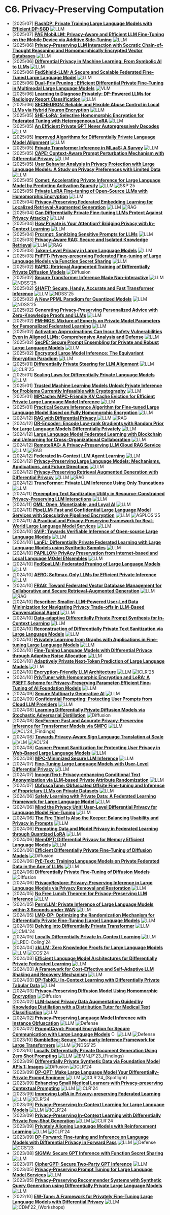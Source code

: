 # C6. Privacy-Preserving Computation
- [2025/07] **[FlashDP: Private Training Large Language Models with Efficient DP-SGD](https://arxiv.org/abs/2507.01154)** ![LLM](https://img.shields.io/badge/LLM-589cf4)
- [2025/07] **[PAE MobiLLM: Privacy-Aware and Efficient LLM Fine-Tuning on the Mobile Device via Additive Side-Tuning](https://arxiv.org/abs/2507.01216)** ![LLM](https://img.shields.io/badge/LLM-589cf4)
- [2025/06] **[Privacy-Preserving LLM Interaction with Socratic Chain-of-Thought Reasoning and Homomorphically Encrypted Vector Databases](https://arxiv.org/abs/2506.17336)** ![LLM](https://img.shields.io/badge/LLM-589cf4)
- [2025/06] **[Differential Privacy in Machine Learning: From Symbolic AI to LLMs](https://arxiv.org/abs/2506.11687)** ![LLM](https://img.shields.io/badge/LLM-589cf4)
- [2025/06] **[FedShield-LLM: A Secure and Scalable Federated Fine-Tuned Large Language Model](https://arxiv.org/abs/2506.05640)** ![LLM](https://img.shields.io/badge/LLM-589cf4)
- [2025/06] **[Dual-Priv Pruning : Efficient Differential Private Fine-Tuning in Multimodal Large Language Models](https://arxiv.org/abs/2506.07077)** ![VLM](https://img.shields.io/badge/VLM-c7688b)
- [2025/06] **[Learning to Diagnose Privately: DP-Powered LLMs for Radiology Report Classification](https://arxiv.org/abs/2506.04450)** ![LLM](https://img.shields.io/badge/LLM-589cf4)
- [2025/06] **[SECNEURON: Reliable and Flexible Abuse Control in Local LLMs via Hybrid Neuron Encryption](https://arxiv.org/abs/2506.05242)** ![LLM](https://img.shields.io/badge/LLM-589cf4)
- [2025/05] **[SHE-LoRA: Selective Homomorphic Encryption for Federated Tuning with Heterogeneous LoRA](https://arxiv.org/abs/2505.21051 )** ![LLM](https://img.shields.io/badge/LLM-589cf4)
- [2025/05] **[An Efficient Private GPT Never Autoregressively Decodes](https://arxiv.org/abs/2505.15252)** ![LLM](https://img.shields.io/badge/LLM-589cf4)
- [2025/05] **[Improved Algorithms for Differentially Private Language Model Alignment](https://arxiv.org/abs/2505.08849)** ![LLM](https://img.shields.io/badge/LLM-589cf4)
- [2025/05] **[Private Transformer Inference in MLaaS: A Survey](https://arxiv.org/abs/2505.10315)** ![LLM](https://img.shields.io/badge/LLM-589cf4)
- [2025/05] **[CAPE: Context-Aware Prompt Perturbation Mechanism with Differential Privacy](https://arxiv.org/abs/2505.05922)** ![LLM](https://img.shields.io/badge/LLM-589cf4)
- [2025/05] **[User Behavior Analysis in Privacy Protection with Large Language Models: A Study on Privacy Preferences with Limited Data](https://arxiv.org/abs/2505.06305)** ![LLM](https://img.shields.io/badge/LLM-589cf4)
- [2025/05] **[Comet: Accelerating Private Inference for Large Language Model by Predicting Activation Sparsity](https://arxiv.org/abs/2505.07239)** ![LLM](https://img.shields.io/badge/LLM-589cf4) ![S&P'25](https://img.shields.io/badge/S&P'25-f1b800)
- [2025/05] **[Private LoRA Fine-tuning of Open-Source LLMs with Homomorphic Encryption](https://arxiv.org/abs/2505.07329)** ![LLM](https://img.shields.io/badge/LLM-589cf4)
- [2025/04] **[Privacy-Preserving Federated Embedding Learning for Localized Retrieval-Augmented Generation](https://arxiv.org/abs/2504.19101)** ![LLM](https://img.shields.io/badge/LLM-589cf4) ![RAG](https://img.shields.io/badge/RAG-87b800)
- [2025/04] **[Can Differentially Private Fine-tuning LLMs Protect Against Privacy Attacks?](https://arxiv.org/abs/2504.21036)** ![LLM](https://img.shields.io/badge/LLM-589cf4)
- [2025/04] **[How Private is Your Attention? Bridging Privacy with In-Context Learning](https://arxiv.org/abs/2504.16000)** ![LLM](https://img.shields.io/badge/LLM-589cf4)
- [2025/04] **[Prεεmpt: Sanitizing Sensitive Prompts for LLMs](https://arxiv.org/abs/2504.05147)** ![LLM](https://img.shields.io/badge/LLM-589cf4)
- [2025/03] **[Privacy-Aware RAG: Secure and Isolated Knowledge Retrieval](https://arxiv.org/abs/2503.15548)** ![LLM](https://img.shields.io/badge/LLM-589cf4) ![RAG](https://img.shields.io/badge/RAG-87b800)
- [2025/03] **[Token-Level Privacy in Large Language Models](https://arxiv.org/abs/2503.03652)** ![LLM](https://img.shields.io/badge/LLM-589cf4)
- [2025/03] **[PriFFT: Privacy-preserving Federated Fine-tuning of Large Language Models via Function Secret Sharing](https://arxiv.org/abs/2503.03146)** ![LLM](https://img.shields.io/badge/LLM-589cf4)
- [2025/02] **[RAPID: Retrieval Augmented Training of Differentially Private Diffusion Models](https://arxiv.org/abs/2502.12794)** ![Diffusion](https://img.shields.io/badge/Diffusion-a99cf4)
- [2025/02] **[Secure Transformer Inference Made Non-interactive](https://www.ndss-symposium.org/ndss-paper/secure-transformer-inference-made-non-interactive/)** ![LLM](https://img.shields.io/badge/LLM-589cf4) ![NDSS'25](https://img.shields.io/badge/NDSS'25-f1b800)
- [2025/02] **[SHAFT: Secure, Handy, Accurate and Fast Transformer Inference](https://www.ndss-symposium.org/ndss-paper/shaft-secure-handy-accurate-and-fast-transformer-inference/)** ![LLM](https://img.shields.io/badge/LLM-589cf4) ![NDSS'25](https://img.shields.io/badge/NDSS'25-f1b800)
- [2025/02] **[A New PPML Paradigm for Quantized Models](https://www.ndss-symposium.org/ndss-paper/a-new-ppml-paradigm-for-quantized-models/)** ![LLM](https://img.shields.io/badge/LLM-589cf4) ![NDSS'25](https://img.shields.io/badge/NDSS'25-f1b800)
- [2025/02] **[Generating Privacy-Preserving Personalized Advice with Zero-Knowledge Proofs and LLMs](https://arxiv.org/abs/2502.06425)** ![LLM](https://img.shields.io/badge/LLM-589cf4)
- [2025/02] **[PM-MOE: Mixture of Experts on Private Model Parameters for Personalized Federated Learning](https://arxiv.org/abs/2502.00354)** ![LLM](https://img.shields.io/badge/LLM-589cf4)
- [2025/02] **[Activation Approximations Can Incur Safety Vulnerabilities Even in Aligned LLMs: Comprehensive Analysis and Defense](https://arxiv.org/abs/2502.00840)** ![LLM](https://img.shields.io/badge/LLM-589cf4)
- [2025/02] **[SecPE: Secure Prompt Ensembling for Private and Robust Large Language Models](https://arxiv.org/abs/2502.00847)** ![LLM](https://img.shields.io/badge/LLM-589cf4)
- [2025/02] **[Encrypted Large Model Inference: The Equivariant Encryption Paradigm](https://arxiv.org/abs/2502.01013)** ![LLM](https://img.shields.io/badge/LLM-589cf4)
- [2025/01] **[Differentially Private Steering for LLM Alignment](https://arxiv.org/abs/2501.18532)** ![LLM](https://img.shields.io/badge/LLM-589cf4) ![ICLR'25](https://img.shields.io/badge/ICLR'25-f1b800)
- [2025/01] **[Scaling Laws for Differentially Private Language Models](https://arxiv.org/abs/2501.18914)** ![LLM](https://img.shields.io/badge/LLM-589cf4)
- [2025/01] **[Trusted Machine Learning Models Unlock Private Inference for Problems Currently Infeasible with Cryptography](https://arxiv.org/abs/2501.08970)** ![LLM](https://img.shields.io/badge/LLM-589cf4)
- [2025/01] **[MPCache: MPC-Friendly KV Cache Eviction for Efficient Private Large Language Model Inference](https://arxiv.org/abs/2501.06807)** ![LLM](https://img.shields.io/badge/LLM-589cf4)
- [2025/01] **[Practical Secure Inference Algorithm for Fine-tuned Large Language Model Based on Fully Homomorphic Encryption](https://arxiv.org/abs/2501.01672)** ![LLM](https://img.shields.io/badge/LLM-589cf4)
- [2024/12] **[RAG with Differential Privacy ](https://arxiv.org/abs/2412.19291)** ![LLM](https://img.shields.io/badge/LLM-589cf4) ![RAG](https://img.shields.io/badge/RAG-87b800)
- [2024/12] **[DR-Encoder: Encode Low-rank Gradients with Random Prior for Large Language Models Differentially Privately](https://arxiv.org/abs/2412.17053)** ![LLM](https://img.shields.io/badge/LLM-589cf4)
- [2024/12] **[Large Language Model Federated Learning with Blockchain and Unlearning for Cross-Organizational Collaboration](https://arxiv.org/abs/2412.13551)** ![LLM](https://img.shields.io/badge/LLM-589cf4)
- [2024/12] **[RemoteRAG: A Privacy-Preserving LLM Cloud RAG Service](https://arxiv.org/abs/2412.12775)** ![LLM](https://img.shields.io/badge/LLM-589cf4) ![RAG](https://img.shields.io/badge/RAG-87b800)
- [2024/12] **[Federated In-Context LLM Agent Learning](https://arxiv.org/abs/2412.08054)** ![LLM](https://img.shields.io/badge/LLM-589cf4)
- [2024/12] **[Privacy-Preserving Large Language Models: Mechanisms, Applications, and Future Directions](https://arxiv.org/abs/2412.06113)** ![LLM](https://img.shields.io/badge/LLM-589cf4)
- [2024/12] **[Privacy-Preserving Retrieval Augmented Generation with Differential Privacy](https://arxiv.org/abs/2412.04697)** ![LLM](https://img.shields.io/badge/LLM-589cf4) ![RAG](https://img.shields.io/badge/RAG-87b800)
- [2024/12] **[TruncFormer: Private LLM Inference Using Only Truncations](https://arxiv.org/abs/2412.01042)** ![LLM](https://img.shields.io/badge/LLM-589cf4)
- [2024/11] **[Preempting Text Sanitization Utility in Resource-Constrained Privacy-Preserving LLM Interactions](https://arxiv.org/abs/2411.11521)** ![LLM](https://img.shields.io/badge/LLM-589cf4)
- [2024/11] **[OML: Open, Monetizable, and Loyal AI](https://arxiv.org/abs/2411.03887)** ![LLM](https://img.shields.io/badge/LLM-589cf4)
- [2024/11] **[PipeLLM: Fast and Confidential Large Language Model Services with Speculative Pipelined Encryption](https://arxiv.org/abs/2411.03357)** ![LLM](https://img.shields.io/badge/LLM-589cf4) ![ASPLOS'25](https://img.shields.io/badge/ASPLOS'25-f1b800)
- [2024/11] **[A Practical and Privacy-Preserving Framework for Real-World Large Language Model Services](https://arxiv.org/abs/2411.01471)** ![LLM](https://img.shields.io/badge/LLM-589cf4)
- [2024/10] **[SVIP: Towards Verifiable Inference of Open-source Large Language Models](https://arxiv.org/abs/2410.22307)** ![LLM](https://img.shields.io/badge/LLM-589cf4)
- [2024/10] **[LanFL: Differentially Private Federated Learning with Large Language Models using Synthetic Samples](https://arxiv.org/abs/2410.19114)** ![LLM](https://img.shields.io/badge/LLM-589cf4)
- [2024/10] **[PAPILLON: PrivAcy Preservation from Internet-based and Local Language MOdel ENsembles](https://arxiv.org/abs/2410.17127)** ![LLM](https://img.shields.io/badge/LLM-589cf4)
- [2024/10] **[FedSpaLLM: Federated Pruning of Large Language Models](https://arxiv.org/abs/2410.14852)** ![LLM](https://img.shields.io/badge/LLM-589cf4)
- [2024/10] **[AERO: Softmax-Only LLMs for Efficient Private Inference](https://arxiv.org/abs/2410.13060)** ![LLM](https://img.shields.io/badge/LLM-589cf4)
- [2024/10] **[FRAG: Toward Federated Vector Database Management for Collaborative and Secure Retrieval-Augmented Generation](https://arxiv.org/abs/2410.13272)** ![LLM](https://img.shields.io/badge/LLM-589cf4) ![RAG](https://img.shields.io/badge/RAG-87b800)
- [2024/10] **[Rescriber: Smaller-LLM-Powered User-Led Data Minimization for Navigating Privacy Trade-offs in LLM-Based Conversational Agent](https://arxiv.org/abs/2410.11876)** ![LLM](https://img.shields.io/badge/LLM-589cf4)
- [2024/10] **[Data-adaptive Differentially Private Prompt Synthesis for In-Context Learning](https://arxiv.org/abs/2410.12085)** ![LLM](https://img.shields.io/badge/LLM-589cf4)
- [2024/10] **[Reconstruction of Differentially Private Text Sanitization via Large Language Models](https://arxiv.org/abs/2410.12443)** ![LLM](https://img.shields.io/badge/LLM-589cf4)
- [2024/10] **[Privately Learning from Graphs with Applications in Fine-tuning Large Language Models](https://arxiv.org/abs/2410.08299)** ![LLM](https://img.shields.io/badge/LLM-589cf4)
- [2024/10] **[Fine-Tuning Language Models with Differential Privacy through Adaptive Noise Allocation](https://arxiv.org/abs/2410.02912)** ![LLM](https://img.shields.io/badge/LLM-589cf4)
- [2024/10] **[Adaptively Private Next-Token Prediction of Large Language Models](https://arxiv.org/abs/2410.02016)** ![LLM](https://img.shields.io/badge/LLM-589cf4)
- [2024/10] **[Encryption-Friendly LLM Architecture](https://arxiv.org/abs/2410.02486)** ![LLM](https://img.shields.io/badge/LLM-589cf4) ![ICLR'25](https://img.shields.io/badge/ICLR'25-f1b800)
- [2024/10] **[PrivTuner with Homomorphic Encryption and LoRA: A P3EFT Scheme for Privacy-Preserving Parameter-Efficient Fine-Tuning of AI Foundation Models](https://arxiv.org/abs/2410.00433)** ![LLM](https://img.shields.io/badge/LLM-589cf4)
- [2024/09] **[Secure Multiparty Generative AI](https://arxiv.org/abs/2409.19120)** ![LLM](https://img.shields.io/badge/LLM-589cf4)
- [2024/09] **[Confidential Prompting: Protecting User Prompts from Cloud LLM Providers](https://arxiv.org/abs/2409.19134)** ![LLM](https://img.shields.io/badge/LLM-589cf4)
- [2024/08] **[Learning Differentially Private Diffusion Models via Stochastic Adversarial Distillation](https://arxiv.org/abs/2408.14738)** ![Diffusion](https://img.shields.io/badge/Diffusion-a99cf4)
- [2024/08] **[SecFormer: Fast and Accurate Privacy-Preserving Inference for Transformer Models via SMPC](https://aclanthology.org/2024.findings-acl.790/)** ![LLM](https://img.shields.io/badge/LLM-589cf4) ![ACL'24_(Findings)](https://img.shields.io/badge/ACL'24_(Findings)-f1b800)
- [2024/08] **[Towards Privacy-Aware Sign Language Translation at Scale](https://aclanthology.org/2024.acl-long.467/)** ![VLM](https://img.shields.io/badge/VLM-c7688b) ![ACL'24](https://img.shields.io/badge/ACL'24-f1b800)
- [2024/08] **[Casper: Prompt Sanitization for Protecting User Privacy in Web-Based Large Language Models](https://arxiv.org/abs/2408.07004)** ![LLM](https://img.shields.io/badge/LLM-589cf4)
- [2024/08] **[MPC-Minimized Secure LLM Inference](https://arxiv.org/abs/2408.03561)** ![LLM](https://img.shields.io/badge/LLM-589cf4)
- [2024/07] **[Fine-Tuning Large Language Models with User-Level Differential Privacy](https://arxiv.org/abs/2407.07737)** ![LLM](https://img.shields.io/badge/LLM-589cf4)
- [2024/07] **[IncogniText: Privacy-enhancing Conditional Text Anonymization via LLM-based Private Attribute Randomization](https://arxiv.org/abs/2407.02956)** ![LLM](https://img.shields.io/badge/LLM-589cf4)
- [2024/07] **[ObfuscaTune: Obfuscated Offsite Fine-tuning and Inference of Proprietary LLMs on Private Datasets](https://arxiv.org/abs/2407.02960)** ![LLM](https://img.shields.io/badge/LLM-589cf4)
- [2024/06] **[Safely Learning with Private Data: A Federated Learning Framework for Large Language Model](https://arxiv.org/abs/2406.14898)** ![LLM](https://img.shields.io/badge/LLM-589cf4)
- [2024/06] **[Mind the Privacy Unit! User-Level Differential Privacy for Language Model Fine-Tuning](https://arxiv.org/abs/2406.14322)** ![LLM](https://img.shields.io/badge/LLM-589cf4)
- [2024/06] **[The Fire Thief Is Also the Keeper: Balancing Usability and Privacy in Prompts](https://arxiv.org/abs/2406.14318)** ![LLM](https://img.shields.io/badge/LLM-589cf4)
- [2024/06] **[Promoting Data and Model Privacy in Federated Learning through Quantized LoRA](https://arxiv.org/abs/2406.10976)** ![LLM](https://img.shields.io/badge/LLM-589cf4)
- [2024/06] **[MemDPT: Differential Privacy for Memory Efficient Language Models](https://arxiv.org/abs/2406.11087)** ![LLM](https://img.shields.io/badge/LLM-589cf4)
- [2024/06] **[Efficient Differentially Private Fine-Tuning of Diffusion Models](https://arxiv.org/abs/2406.05257)** ![Diffusion](https://img.shields.io/badge/Diffusion-a99cf4)
- [2024/06] **[PrE-Text: Training Language Models on Private Federated Data in the Age of LLMs](https://arxiv.org/abs/2406.02958)** ![LLM](https://img.shields.io/badge/LLM-589cf4)
- [2024/06] **[Differentially Private Fine-Tuning of Diffusion Models](https://arxiv.org/abs/2406.01355)** ![Diffusion](https://img.shields.io/badge/Diffusion-a99cf4)
- [2024/06] **[PrivacyRestore: Privacy-Preserving Inference in Large Language Models via Privacy Removal and Restoration](https://arxiv.org/abs/2406.01394)** ![LLM](https://img.shields.io/badge/LLM-589cf4)
- [2024/05] **[No Free Lunch Theorem for Privacy-Preserving LLM Inference](https://arxiv.org/abs/2405.20681)** ![LLM](https://img.shields.io/badge/LLM-589cf4)
- [2024/05] **[PermLLM: Private Inference of Large Language Models within 3 Seconds under WAN](https://arxiv.org/abs/2405.18744)** ![LLM](https://img.shields.io/badge/LLM-589cf4)
- [2024/05] **[LMO-DP: Optimizing the Randomization Mechanism for Differentially Private Fine-Tuning (Large) Language Models](https://arxiv.org/abs/2405.18776)** ![LLM](https://img.shields.io/badge/LLM-589cf4)
- [2024/05] **[Delving into Differentially Private Transformer](https://arxiv.org/abs/2405.18194)** ![LLM](https://img.shields.io/badge/LLM-589cf4) ![ICML'24](https://img.shields.io/badge/ICML'24-f1b800)
- [2024/05] **[Locally Differentially Private In-Context Learning](https://arxiv.org/abs/2405.04032)** ![LLM](https://img.shields.io/badge/LLM-589cf4) ![LREC-Coling’24](https://img.shields.io/badge/LREC-Coling’24-f1b800)
- [2024/04] **[zkLLM: Zero Knowledge Proofs for Large Language Models](https://arxiv.org/abs/2404.16109)** ![LLM](https://img.shields.io/badge/LLM-589cf4) ![CCS'24](https://img.shields.io/badge/CCS'24-f1b800)
- [2024/03] **[Efficient Language Model Architectures for Differentially Private Federated Learning](https://arxiv.org/abs/2403.08100)** ![LLM](https://img.shields.io/badge/LLM-589cf4)
- [2024/03] **[A Framework for Cost-Effective and Self-Adaptive LLM Shaking and Recovery Mechanism](https://arxiv.org/abs/2403.07283)** ![LLM](https://img.shields.io/badge/LLM-589cf4)
- [2024/03] **[DP-TabICL: In-Context Learning with Differentially Private Tabular Data](https://arxiv.org/abs/2403.05681)** ![LLM](https://img.shields.io/badge/LLM-589cf4)
- [2024/03] **[Privacy-Preserving Diffusion Model Using Homomorphic Encryption](https://arxiv.org/abs/2403.05794)** ![Diffusion](https://img.shields.io/badge/Diffusion-a99cf4)
- [2024/02] **[LLM-based Privacy Data Augmentation Guided by Knowledge Distillation with a Distribution Tutor for Medical Text Classification](https://arxiv.org/abs/2402.16515)** ![LLM](https://img.shields.io/badge/LLM-589cf4)
- [2024/02] **[Privacy-Preserving Language Model Inference with Instance Obfuscation](https://arxiv.org/abs/2402.08227)** ![LLM](https://img.shields.io/badge/LLM-589cf4) ![Defense](https://img.shields.io/badge/Defense-87b800)
- [2024/02] **[PromptCrypt: Prompt Encryption for Secure Communication with Large Language Models](https://arxiv.org/abs/2402.05868)** [<img src="https://github.com/FortAwesome/Font-Awesome/blob/6.x/svgs/brands/github.svg" alt="Code" width="15" height="15">](https://github.com/agiresearch/PromptCrypt) ![LLM](https://img.shields.io/badge/LLM-589cf4) ![Defense](https://img.shields.io/badge/Defense-87b800)
- [2023/10] **[BumbleBee: Secure Two-party Inference Framework for Large Transformers](https://eprint.iacr.org/2023/1678)** ![LLM](https://img.shields.io/badge/LLM-589cf4) ![NDSS'25](https://img.shields.io/badge/NDSS'25-f1b800)
- [2023/10] **[Locally Differentially Private Document Generation Using Zero Shot Prompting](https://arxiv.org/abs/2310.16111)** ![LLM](https://img.shields.io/badge/LLM-589cf4) ![EMNLP'23_(Findings)](https://img.shields.io/badge/EMNLP'23_(Findings)-f1b800)
- [2023/09] **[Differentially Private Synthetic Data via Foundation Model APIs 1: Images](https://openreview.net/forum?id=YEhQs8POIo)** ![Diffusion](https://img.shields.io/badge/Diffusion-a99cf4) ![ICLR'24](https://img.shields.io/badge/ICLR'24-f1b800)
- [2023/09] **[DP-OPT: Make Large Language Model Your Differentially-Private Prompt Engineer](https://openreview.net/forum?id=Ifz3IgsEPX)** ![LLM](https://img.shields.io/badge/LLM-589cf4) ![ICLR'24_(Spotlight)](https://img.shields.io/badge/ICLR'24_(Spotlight)-f1b800)
- [2023/09] **[Enhancing Small Medical Learners with Privacy-preserving Contextual Prompting](https://openreview.net/forum?id=ztpy1gsUpT)** ![LLM](https://img.shields.io/badge/LLM-589cf4) ![ICLR'24](https://img.shields.io/badge/ICLR'24-f1b800)
- [2023/09] **[Improving LoRA in Privacy-preserving Federated Learning](https://openreview.net/forum?id=NLPzL6HWNl)** ![LLM](https://img.shields.io/badge/LLM-589cf4) ![ICLR'24](https://img.shields.io/badge/ICLR'24-f1b800)
- [2023/09] **[Privacy-Preserving In-Context Learning for Large Language Models](https://openreview.net/forum?id=x4OPJ7lHVU)** ![LLM](https://img.shields.io/badge/LLM-589cf4) ![ICLR'24](https://img.shields.io/badge/ICLR'24-f1b800)
- [2023/09] **[Privacy-Preserving In-Context Learning with Differentially Private Few-Shot Generation](https://openreview.net/forum?id=oZtt0pRnOl)** ![LLM](https://img.shields.io/badge/LLM-589cf4) ![ICLR'24](https://img.shields.io/badge/ICLR'24-f1b800)
- [2023/09] **[Privately Aligning Language Models with Reinforcement Learning](https://openreview.net/forum?id=3d0OmYTNui)** ![LLM](https://img.shields.io/badge/LLM-589cf4) ![ICLR'24](https://img.shields.io/badge/ICLR'24-f1b800)
- [2023/09] **[DP-Forward: Fine-tuning and Inference on Language Models with Differential Privacy in Forward Pass](https://arxiv.org/abs/2309.06746)** ![LLM](https://img.shields.io/badge/LLM-589cf4) ![Defense](https://img.shields.io/badge/Defense-87b800) ![CCS'23](https://img.shields.io/badge/CCS'23-f1b800)
- [2023/08] **[SIGMA: Secure GPT Inference with Function Secret Sharing](https://eprint.iacr.org/2023/1269)** ![LLM](https://img.shields.io/badge/LLM-589cf4)
- [2023/07] **[CipherGPT: Secure Two-Party GPT Inference](https://eprint.iacr.org/2023/1147)** ![LLM](https://img.shields.io/badge/LLM-589cf4)
- [2023/05] **[Privacy-Preserving Prompt Tuning for Large Language Model Services](https://arxiv.org/abs/2305.06212)** ![LLM](https://img.shields.io/badge/LLM-589cf4)
- [2023/05] **[Privacy-Preserving Recommender Systems with Synthetic Query Generation using Differentially Private Large Language Models](https://arxiv.org/abs/2305.05973)** ![LLM](https://img.shields.io/badge/LLM-589cf4)
- [2022/10] **[EW-Tune: A Framework for Privately Fine-Tuning Large Language Models with Differential Privacy](https://arxiv.org/abs/2210.15042)** ![LLM](https://img.shields.io/badge/LLM-589cf4) ![ICDM'22_(Workshops)](https://img.shields.io/badge/ICDM'22_(Workshops)-f1b800)
